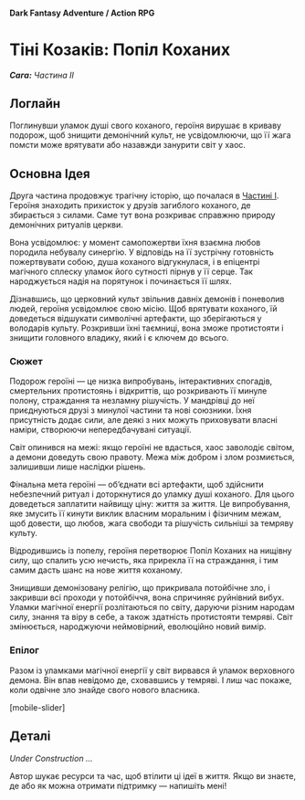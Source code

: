 #### Dark Fantasy Adventure / Action RPG

# Тіні Козаків: Попіл Коханих

***Сага:** Частина ІI*

## Логлайн

Поглинувши уламок душі свого коханого, героїня вирушає в криваву подорож, щоб знищити демонічний культ, не усвідомлюючи, що її жага помсти може врятувати або назавжди занурити світ у хаос.

## Основна Ідея

Друга частина продовжує трагічну історію, що почалася в [Частині І](/cossack-saga-1). Героїня знаходить прихисток у друзів загиблого коханого, де збирається з силами. Саме тут вона розкриває справжню природу демонічних ритуалів церкви.

Вона усвідомлює: у момент самопожертви їхня взаємна любов породила небувалу синергію. У відповідь на її зустрічну готовність пожертвувати собою, душа коханого відгукнулася, і в епіцентрі магічного сплеску уламок його сутності пірнув у її серце. Так народжується надія на порятунок і починається її шлях.

Дізнавшись, що церковний культ звільнив давніх демонів і поневолив людей, героїня усвідомлює свою місію. Щоб врятувати коханого, їй доведеться відшукати символічні артефакти, що зберігаються у володарів культу. Розкривши їхні таємниці, вона зможе протистояти і знищити головного владику, який і є ключем до всього.

### Сюжет

Подорож героїні — це низка випробувань, інтерактивних спогадів, смертельних протистоянь і відкриттів, що розкривають її минуле полону, страждання та незламну рішучість. У мандрівці до неї приєднуються друзі з минулої частини та нові союзники. Їхня присутність додає сили, але деякі з них можуть приховувати власні наміри, створюючи непередбачувані ситуації.

Світ опинився на межі: якщо героїні не вдасться, хаос заволодіє світом, а демони доведуть свою правоту. Межа між добром і злом розмиється, залишивши лише наслідки рішень.

Фінальна мета героїні — об’єднати всі артефакти, щоб здійснити небезпечний ритуал і доторкнутися до уламку душі коханого. Для цього доведеться заплатити найвищу ціну: життя за життя. Це випробування, яке змусить її кинути виклик власним моральним і фізичним межам, щоб довести, що любов, жага свободи та рішучість сильніші за темряву культу. 

Відродившись із попелу, героїня перетворює Попіл Коханих на нищівну силу, що спалить усю нечисть, яка прирекла її на страждання, і тим самим дасть шанс на нове життя коханому.

Знищивши демонізовану релігію, що прикривала потойбічне зло, і закривши всі проходи у потойбіччя, вона спричиняє руйнівний вибух. Уламки магічної енергії розлітаються по світу, даруючи різним народам силу, знання та віру в себе, а також здатність протистояти темряві. Світ змінюється, народжуючи неймовірний, еволюційно новий вимір.

### Епілог

Разом із уламками магічної енергії у світ вирвався й уламок верховного демона. Він впав невідомо де, сховавшись у темряві. І лиш час покаже, коли одвічне зло знайде свого нового власника.

[mobile-slider]

## Деталі

*Under Construction …*

Автор шукає ресурси та час, щоб втілити ці ідеї в життя. Якщо ви знаєте, де або як можна отримати підтримку — напишіть мені!